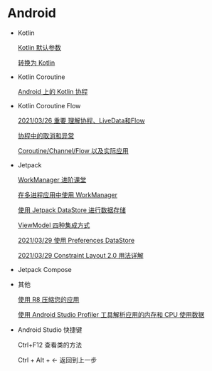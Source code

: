 # Android

- Kotlin

  [Kotlin 默认参数](https://zhuanlan.zhihu.com/p/348224969)

  [转换为 Kotlin](https://developers.google.com/codelabs/java-to-kotlin?hl=zh_cn&continue=https%3A%2F%2Fcodelabs.developers.google.com%2F%3Fcat%3Dandroid)

- Kotlin Coroutine

  [Android 上的 Kotlin 协程](https://developer.android.google.cn/kotlin/coroutines)

- Kotlin Coroutine Flow

  [2021/03/26 重要 理解协程、LiveData和Flow](https://zhuanlan.zhihu.com/p/140314207)

  [协程中的取消和异常](https://zhuanlan.zhihu.com/p/269228572)

  [Coroutine/Channel/Flow 以及实际应用](https://juejin.cn/post/6844904037586829320#heading-31)

- Jetpack

  [WorkManager 进阶课堂](https://mp.weixin.qq.com/s?__biz=MzAwODY4OTk2Mg==&mid=2652051234&idx=2&sn=4b5b76c76021c983d9f0ad6b1496beba&scene=21#wechat_redirect)

  [在多进程应用中使用 WorkManager](https://zhuanlan.zhihu.com/p/352511516)

  [使用 Jetpack DataStore 进行数据存储](https://zhuanlan.zhihu.com/p/342972276)

  [ViewModel 四种集成方式](https://zhuanlan.zhihu.com/p/143346337)

  [2021/03/29 使用 Preferences DataStore](https://developers.google.com/codelabs/android-preferences-datastore?hl=zh_cn&continue=https%3A%2F%2Fcodelabs.developers.google.com%2F%3Fcat%3Dandroid)

  [2021/03/29 Constraint Layout 2.0 用法详解](https://zhuanlan.zhihu.com/p/336387890)

- Jetpack Compose

- 其他

  [使用 R8 压缩您的应用](https://zhuanlan.zhihu.com/p/342241042)

  [使用 Android Studio Profiler 工具解析应用的内存和 CPU 使用数据](https://zhuanlan.zhihu.com/p/150449922)

- Android Studio 快捷键

  Ctrl+F12 查看类的方法

  Ctrl + Alt + ← 返回到上一步